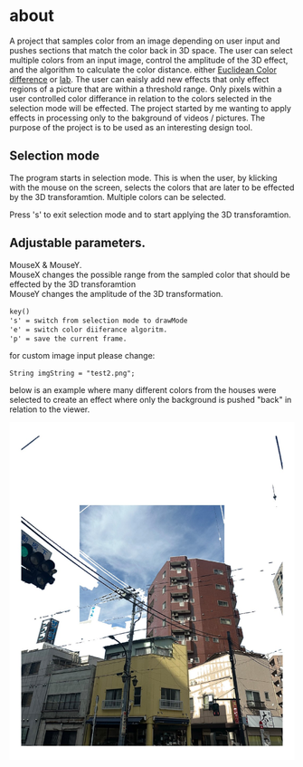 # about 
A project that samples color from an image depending on user input and pushes sections that match the color back in 3D space. The user can select multiple colors from an input image, control the amplitude of the 3D effect, and the algorithm to calculate the color distance. either [Euclidean Color difference](https://en.wikipedia.org/wiki/Color_difference) or [lab](https://en.wikipedia.org/wiki/CIELAB_color_space). The user can eaisly add new effects that only effect regions of a picture that are within a threshold range. Only pixels within a user controlled color differance in relation to the colors selected in the selection mode will be effected. The project started by me wanting to apply effects in processing only to the bakground of videos / pictures. The purpose of the project is to be used as an interesting design tool.

## Selection mode
The program starts in selection mode. This is when the user, by klicking with the mouse on the screen, selects the colors that are later to be effected by the 3D transforamtion. Multiple colors can be selected. 

Press 's' to exit selection mode and to start applying the 3D transforamtion. 

## Adjustable parameters. 
MouseX & MouseY.  <br>
MouseX changes the possible range from the sampled color that should be effected by the 3D transforamtion <br>
MouseY changes the amplitude of the 3D transformation. 

```processing
key()
's' = switch from selection mode to drawMode
'e' = switch color diiferance algoritm.
'p' = save the current frame.
```
for custom image input please change: 
```processing
String imgString = "test2.png";
```
below is an example where many different colors from the houses were selected to create an effect where only the background is pushed "back" in relation to the viewer.  

![Example image](Saves/frame_825_img_test2.png_2025_3_18_18_46.jpg)
 
